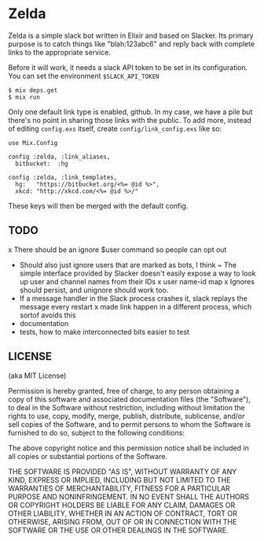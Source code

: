 Zelda
=====

Zelda is a simple slack bot written in Elixir and based on Slacker.  Its
primary purpose is to catch things like "blah:123abc6" and reply back with
complete links to the appropriate service.

Before it will work, it needs a slack API token to be set in its configuration.
You can set the environment `$SLACK_API_TOKEN`

    $ mix deps.get
    $ mix run

Only one default link type is enabled, github.  In my case, we have a pile but
there's no point in sharing those links with the public.  To add more, instead
of editing `config.exs` itself, create `config/link_config.exs` like so:

    use Mix.Config

    config :zelda, :link_aliases,
      bitbucket:  :hg

    config :zelda, :link_templates,
      hg:   "https://bitbucket.org/<%= @id %>",
      xkcd: "http://xkcd.com/<%= @id %>/"

These keys will then be merged with the default config.


TODO
----

x There should be an ignore $user command so people can opt out
- Should also just ignore users that are marked as bots, I think
~ The simple interface provided by Slacker doesn't easily expose a way to look
  up user and channel names from their IDs
  x user name-id map
x Ignores should persist, and unignore should work too.
- If a message handler in the Slack process crashes it, slack replays the message every restart
  x made link happen in a different process, which sortof avoids this
- documentation
- tests, how to make interconnected bits easier to test


LICENSE
-------

(aka MIT License)

Permission is hereby granted, free of charge, to any person obtaining a copy of
this software and associated documentation files (the "Software"), to deal in
the Software without restriction, including without limitation the rights to
use, copy, modify, merge, publish, distribute, sublicense, and/or sell copies
of the Software, and to permit persons to whom the Software is furnished to do
so, subject to the following conditions:

The above copyright notice and this permission notice shall be included in all
copies or substantial portions of the Software.

THE SOFTWARE IS PROVIDED "AS IS", WITHOUT WARRANTY OF ANY KIND, EXPRESS OR
IMPLIED, INCLUDING BUT NOT LIMITED TO THE WARRANTIES OF MERCHANTABILITY,
FITNESS FOR A PARTICULAR PURPOSE AND NONINFRINGEMENT. IN NO EVENT SHALL THE
AUTHORS OR COPYRIGHT HOLDERS BE LIABLE FOR ANY CLAIM, DAMAGES OR OTHER
LIABILITY, WHETHER IN AN ACTION OF CONTRACT, TORT OR OTHERWISE, ARISING FROM,
OUT OF OR IN CONNECTION WITH THE SOFTWARE OR THE USE OR OTHER DEALINGS IN THE
SOFTWARE.

